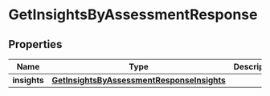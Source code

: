 

# GetInsightsByAssessmentResponse


## Properties

| Name | Type | Description | Notes |
|------------ | ------------- | ------------- | -------------|
|**insights** | [**GetInsightsByAssessmentResponseInsights**](GetInsightsByAssessmentResponseInsights.md) |  |  [optional] |




